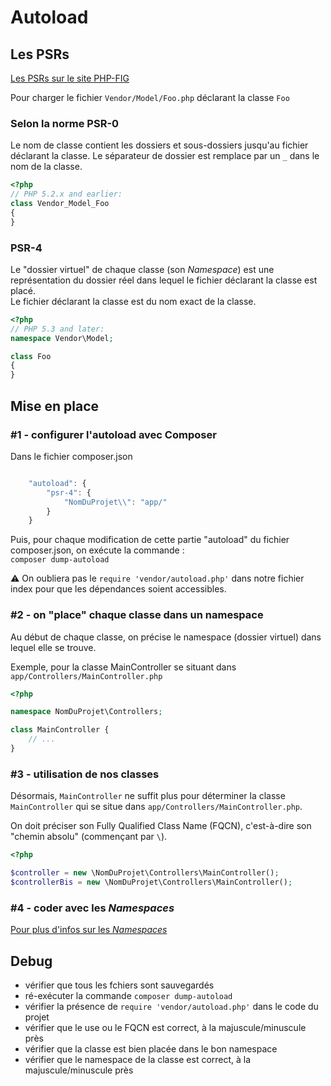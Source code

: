 # Autoload

## Les PSRs

[Les PSRs sur le site PHP-FIG](https://www.php-fig.org/psr)

Pour charger le fichier `Vendor/Model/Foo.php` déclarant la classe `Foo`

### Selon la norme PSR-0

Le nom de classe contient les dossiers et sous-dossiers jusqu'au fichier déclarant la classe. Le séparateur de dossier est remplace par un `_` dans le nom de la classe.

```php
<?php
// PHP 5.2.x and earlier:
class Vendor_Model_Foo
{
}
```

### PSR-4

Le "dossier virtuel" de chaque classe (son _Namespace_) est une représentation du dossier réel dans lequel le fichier déclarant la classe est placé.  
Le fichier déclarant la classe est du nom exact de la classe.

```php
<?php
// PHP 5.3 and later:
namespace Vendor\Model;

class Foo
{
}
```

## Mise en place

### #1 - configurer l'autoload avec Composer

Dans le fichier composer.json

```js

    "autoload": {
        "psr-4": {
            "NomDuProjet\\": "app/"
        }
    }
```

Puis, pour chaque modification de cette partie "autoload" du fichier composer.json, on exécute la commande :  
`composer dump-autoload`

:warning: On oubliera pas le `require 'vendor/autoload.php'` dans notre fichier index pour que les dépendances soient accessibles.

### #2 - on "place" chaque classe dans un namespace

Au début de chaque classe, on précise le namespace (dossier virtuel) dans lequel elle se trouve.

Exemple, pour la classe MainController se situant dans `app/Controllers/MainController.php`

```php
<?php

namespace NomDuProjet\Controllers;

class MainController {
    // ...
}

```

### #3 - utilisation de nos classes

Désormais, `MainController` ne suffit plus pour déterminer la classe `MainController` qui se situe dans `app/Controllers/MainController.php`.

On doit préciser son Fully Qualified Class Name (FQCN), c'est-à-dire son "chemin absolu" (commençant par `\`).

```php
<?php

$controller = new \NomDuProjet\Controllers\MainController();
$controllerBis = new \NomDuProjet\Controllers\MainController();

```

### #4 - coder avec les _Namespaces_

[Pour plus d'infos sur les _Namespaces_](namespace.md)

## Debug

- vérifier que tous les fchiers sont sauvegardés
- ré-exécuter la commande `composer dump-autoload`
- vérifier la présence de `require 'vendor/autoload.php'` dans le code du projet
- vérifier que le use ou le FQCN est correct, à la majuscule/minuscule près
- vérifier que la classe est bien placée dans le bon namespace
- vérifier que le namespace de la classe est correct, à la majuscule/minuscule près